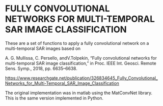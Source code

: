 # FULLY CONVOLUTIONAL NETWORKS FOR MULTI-TEMPORAL SAR IMAGE CLASSIFICATION

These are a set of functions to apply a fully convolutional network on a multi-temporal SAR images based on

A. G. Mullissa, C. Persello, andV.Tolpekin, “Fully convolutional networks for multi-temporal SAR image classification,” in Proc. IEEE Int. Geosci. Remote Sens. Symp., 2018, pp. 6635–6638.

https://www.researchgate.net/publication/326834645_Fully_Convolutional_Networks_for_Multi-Temporal_SAR_Image_Classification

The original implementation was in matlab using the MatConvNet library. This is the same version implemented in Python.
